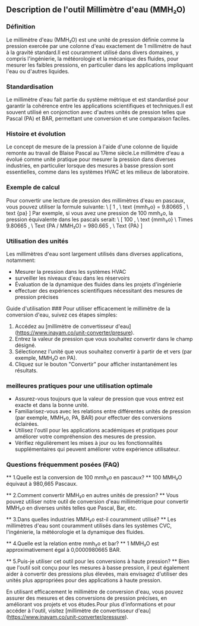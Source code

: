 ## Description de l'outil Millimètre d'eau (MMH₂O)

### Définition
Le millimètre d'eau (MMH₂O) est une unité de pression définie comme la pression exercée par une colonne d'eau exactement de 1 millimètre de haut à la gravité standard.Il est couramment utilisé dans divers domaines, y compris l'ingénierie, la météorologie et la mécanique des fluides, pour mesurer les faibles pressions, en particulier dans les applications impliquant l'eau ou d'autres liquides.

### Standardisation
Le millimètre d'eau fait partie du système métrique et est standardisé pour garantir la cohérence entre les applications scientifiques et techniques.Il est souvent utilisé en conjonction avec d'autres unités de pression telles que Pascal (PA) et BAR, permettant une conversion et une comparaison faciles.

### Histoire et évolution
Le concept de mesure de la pression à l'aide d'une colonne de liquide remonte au travail de Blaise Pascal au 17ème siècle.Le millimètre d'eau a évolué comme unité pratique pour mesurer la pression dans diverses industries, en particulier lorsque des mesures à basse pression sont essentielles, comme dans les systèmes HVAC et les milieux de laboratoire.

### Exemple de calcul
Pour convertir une lecture de pression des millimètres d'eau en pascaux, vous pouvez utiliser la formule suivante:
\ [
1 \, \ text {mmh₂o} = 9.80665 \, \ text {pa}
\]
Par exemple, si vous avez une pression de 100 mmh₂o, la pression équivalente dans les pascals serait:
\ [
100 \, \ text {mmh₂o} \ Times 9.80665 \, \ Text {PA / MMH₂O} = 980.665 \, \ Text {PA}
\]

### Utilisation des unités
Les millimètres d'eau sont largement utilisés dans diverses applications, notamment:
- Mesurer la pression dans les systèmes HVAC
- surveiller les niveaux d'eau dans les réservoirs
- Évaluation de la dynamique des fluides dans les projets d'ingénierie
- effectuer des expériences scientifiques nécessitant des mesures de pression précises

Guide d'utilisation ###
Pour utiliser efficacement le millimètre de la conversion d'eau, suivez ces étapes simples:
1. Accédez au [millimètre de convertisseur d'eau] (https://www.inayam.co/unit-converter/presure).
2. Entrez la valeur de pression que vous souhaitez convertir dans le champ désigné.
3. Sélectionnez l'unité que vous souhaitez convertir à partir de et vers (par exemple, MMH₂O en PA).
4. Cliquez sur le bouton "Convertir" pour afficher instantanément les résultats.

### meilleures pratiques pour une utilisation optimale
- Assurez-vous toujours que la valeur de pression que vous entrez est exacte et dans la bonne unité.
- Familiarisez-vous avec les relations entre différentes unités de pression (par exemple, MMH₂o, PA, BAR) pour effectuer des conversions éclairées.
- Utilisez l'outil pour les applications académiques et pratiques pour améliorer votre compréhension des mesures de pression.
- Vérifiez régulièrement les mises à jour ou les fonctionnalités supplémentaires qui peuvent améliorer votre expérience utilisateur.

### Questions fréquemment posées (FAQ)

** 1.Quelle est la conversion de 100 mmh₂o en pascaux? **
100 MMH₂O équivaut à 980,665 Pascaux.

** 2.Comment convertir MMH₂o en autres unités de pression? **
Vous pouvez utiliser notre outil de conversion d'eau millimétrique pour convertir MMH₂o en diverses unités telles que Pascal, Bar, etc.

** 3.Dans quelles industries MMH₂o est-il couramment utilisé? **
Les millimètres d'eau sont couramment utilisés dans les systèmes CVC, l'ingénierie, la météorologie et la dynamique des fluides.

** 4.Quelle est la relation entre mmh₂o et bar? **
1 MMH₂O est approximativement égal à 0,0000980665 BAR.

** 5.Puis-je utiliser cet outil pour les conversions à haute pression? **
Bien que l'outil soit conçu pour les mesures à basse pression, il peut également aider à convertir des pressions plus élevées, mais envisagez d'utiliser des unités plus appropriées pour des applications à haute pression.

En utilisant efficacement le millimètre de conversion d'eau, vous pouvez assurer des mesures et des conversions de pression précises, en améliorant vos projets et vos études.Pour plus d'informations et pour accéder à l'outil, visitez [millimètre de convertisseur d'eau] (https://www.inayam.co/unit-converter/pressure).